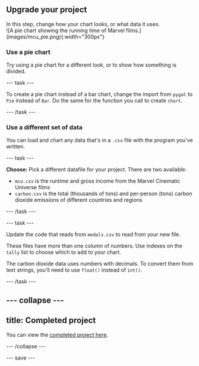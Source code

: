 ## Upgrade your project

<div style="display: flex; flex-wrap: wrap">
<div style="flex-basis: 200px; flex-grow: 1; margin-right: 15px;">
In this step, change how your chart looks, or what data it uses.
</div>
<div>
![A pie chart showing the running time of Marvel films.](images/mcu_pie.png){:width="300px"}
</div>
</div>

### Use a pie chart
Try using a pie chart for a different look, or to show how something is divided.

--- task ---

To create a pie chart instead of a bar chart, change the import from `pygal` to `Pie` instead of `Bar`. Do the same for the function you call to create `chart`.

--- /task ---

### Use a different set of data
You can load and chart any data that's in a `.csv` file with the program you've written.

--- task ---

**Choose:** Pick a different datafile for your project. There are two available:

 - `mcu.csv` is the runtime and gross income from the Marvel Cinematic Universe films
 - `carbon.csv` is the total (thousands of tons) and per-person (tons) carbon dioxide emissions of different countries and regions

--- /task ---

--- task ---

Update the code that reads from `medals.csv` to read from your new file.

These files have more than one column of numbers. Use indexes on the `tally` list to choose which to add to your chart.

The carbon dioxide data uses numbers with decimals. To convert them from text strings, you'll need to use `float()` instead of `int()`.

--- /task ---

--- collapse ---
---
title: Completed project
---

You can view the [completed project here](https://trinket.io/python/1f312ddc4c).

--- /collapse ---

--- save ---
